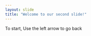 ```yaml
---
layout: slide
title: "Welcome to our second slide!"
---
```

To start,
Use the left arrow to go back
